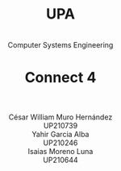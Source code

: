 <h1 align=center>
UPA
</h1>
<br>

<div align ="center">
Computer Systems Engineering
</div>

## 
<h1 align=center>
Connect 4
</h1>
<br>

<div align ="center">
<br>César William Muro Hernández<br>UP210739<br>Yahir Garcia Alba<br>UP210246<br>Isaias Moreno Luna<br>UP210644
</div>